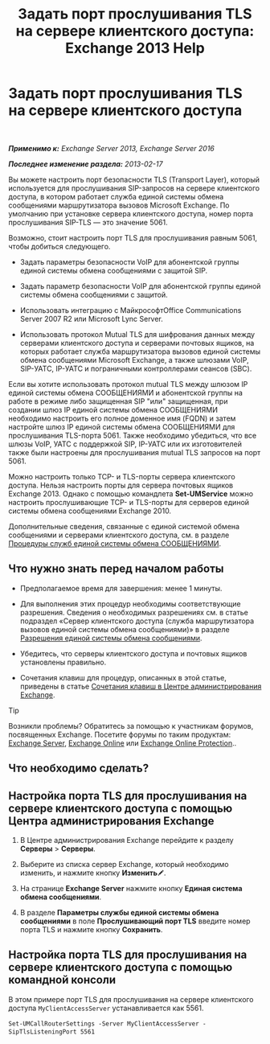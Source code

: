 ﻿---
title: 'Задать порт прослушивания TLS на сервере клиентского доступа: Exchange 2013 Help'
TOCTitle: Задать порт прослушивания TLS на сервере клиентского доступа
ms:assetid: f4401923-61fa-4dc5-95f8-c0d2f515b2ea
ms:mtpsurl: https://technet.microsoft.com/ru-ru/library/JJ673576(v=EXCHG.150)
ms:contentKeyID: 50556508
ms.date: 05/22/2018
mtps_version: v=EXCHG.150
ms.translationtype: MT
---

# Задать порт прослушивания TLS на сервере клиентского доступа

 

_**Применимо к:** Exchange Server 2013, Exchange Server 2016_

_**Последнее изменение раздела:** 2013-02-17_

Вы можете настроить порт безопасности TLS (Transport Layer), который используется для прослушивания SIP-запросов на сервере клиентского доступа, в котором работает служба единой системы обмена сообщениями маршрутизатора вызовов Microsoft Exchange. По умолчанию при установке сервера клиентского доступа, номер порта прослушивания SIP-TLS — это значение 5061.

Возможно, стоит настроить порт TLS для прослушивания равным 5061, чтобы добиться следующего.

  - Задать параметры безопасности VoIP для абонентской группы единой системы обмена сообщениями с защитой SIP.

  - Задать параметр безопасности VoIP для абонентской группы единой системы обмена сообщениями с защитой.

  - Использовать интеграцию с МайкрософтOffice Communications Server 2007 R2 или Microsoft Lync Server.

  - Использовать протокол Mutual TLS для шифрования данных между серверами клиентского доступа и серверами почтовых ящиков, на которых работает служба маршрутизатора вызовов единой системы обмена сообщениями Microsoft Exchange, а также шлюзами VoIP, SIP-УАТС, IP-УАТС и пограничными контроллерами сеансов (SBC).

Если вы хотите использовать протокол mutual TLS между шлюзом IP единой системы обмена СООБЩЕНИЯМИ и абонентской группы на работе в режиме либо защищенная SIP "или" защищенная, при создании шлюз IP единой системы обмена СООБЩЕНИЯМИ необходимо настроить его полное доменное имя (FQDN) и затем настройте шлюз IP единой системы обмена СООБЩЕНИЯМИ для прослушивания TLS-порта 5061. Также необходимо убедиться, что все шлюзы VoIP, УАТС с поддержкой SIP, IP-УАТС или их изготовителей также были настроены для прослушивания mutual TLS запросов на порт 5061.

Можно настроить только TCP- и TLS-порты сервера клиентского доступа. Нельзя настроить порты для сервера почтовых ящиков Exchange 2013. Однако с помощью командлета **Set-UMService** можно настроить прослушивающие TCP- и TLS-порты для серверов единой системы обмена сообщениями Exchange 2010.

Дополнительные сведения, связанные с единой системой обмена сообщениями и серверами клиентского доступа, см. в разделе [Процедуры служб единой системы обмена СООБЩЕНИЯМИ](um-services-procedures-exchange-2013-help.md).

## Что нужно знать перед началом работы

  - Предполагаемое время для завершения: менее 1 минуты.

  - Для выполнения этих процедур необходимы соответствующие разрешения. Сведения о необходимых разрешениях см. в статье подраздел «Сервер клиентского доступа (служба маршрутизатора вызовов единой системы обмена сообщениями)» в разделе [Разрешения единой системы обмена сообщениями](unified-messaging-permissions-exchange-2013-help.md).

  - Убедитесь, что серверы клиентского доступа и почтовых ящиков установлены правильно.

  - Сочетания клавиш для процедур, описанных в этой статье, приведены в статье [Сочетания клавиш в Центре администрирования Exchange](keyboard-shortcuts-in-the-exchange-admin-center-exchange-online-protection-help.md).

> [!TIP]  
> Возникли проблемы? Обратитесь за помощью к участникам форумов, посвященных Exchange. Посетите форумы по таким продуктам: <a href="https://go.microsoft.com/fwlink/p/?linkid=60612">Exchange Server</a>, <a href="https://go.microsoft.com/fwlink/p/?linkid=267542">Exchange Online</a> или <a href="https://go.microsoft.com/fwlink/p/?linkid=285351">Exchange Online Protection</a>..


## Что необходимо сделать?

## Настройка порта TLS для прослушивания на сервере клиентского доступа с помощью Центра администрирования Exchange

1.  В Центре администрирования Exchange перейдите к разделу **Серверы** \> **Серверы**.

2.  Выберите из списка сервер Exchange, который необходимо изменить, и нажмите кнопку **Изменить**![Значок редактирования](images/Bb124582.6f53ccb2-1f13-4c02-bea0-30690e6ea71d(EXCHG.150).gif "Значок редактирования").

3.  На странице **Exchange Server** нажмите кнопку **Единая система обмена сообщениями**.

4.  В разделе **Параметры службы единой системы обмена сообщениями** в поле **Прослушивающий порт TLS** введите номер порта TLS и нажмите кнопку **Сохранить**.

## Настройка порта TLS для прослушивания на сервере клиентского доступа с помощью командной консоли

В этом примере порт TLS для прослушивания на сервере клиентского доступа `MyClientAccessServer` устанавливается как 5561.

    Set-UMCallRouterSettings -Server MyClientAccessServer -SipTlsListeningPort 5561

